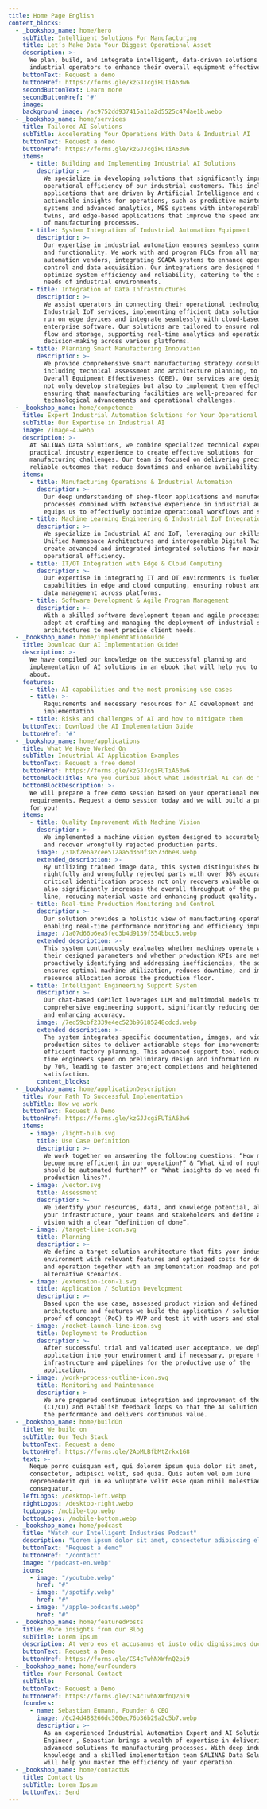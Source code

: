 ```yaml
---
title: Home Page English
content_blocks:
  - _bookshop_name: home/hero
    subTitle: Intelligent Solutions For Manufacturing
    title: Let’s Make Data Your Biggest Operational Asset
    description: >-
      We plan, build, and integrate intelligent, data-driven solutions for
      industrial operators to enhance their overall equipment effectiveness.
    buttonText: Request a demo
    buttonHref: https://forms.gle/kzGJJcgiFUTiA63w6
    secondButtonText: Learn more
    secondButtonHref: '#'
    image:
    background_image: /ac9752dd937415a11a2d5525c47dae1b.webp
  - _bookshop_name: home/services
    title: Tailored AI Solutions
    subTitle: Accelerating Your Operations With Data & Industrial AI
    buttonText: Request a demo
    buttonHref: https://forms.gle/kzGJJcgiFUTiA63w6
    items:
      - title: Building and Implementing Industrial AI Solutions
        description: >-
          We specialize in developing solutions that significantly improve the
          operational efficiency of our industrial customers. This includes
          applications that are driven by Artificial Intelligence and deliver
          actionable insights for operations, such as predictive maintenance
          systems and advanced analytics, MES systems with interoperable digital
          twins, and edge-based applications that improve the speed and quality
          of manufacturing processes.
      - title: System Integration of Industrial Automation Equipment
        description: >-
          Our expertise in industrial automation ensures seamless connectivity
          and functionality. We work with and program PLCs from all major
          automation vendors, integrating SCADA systems to enhance operational
          control and data acquisition. Our integrations are designed to
          optimize system efficiency and reliability, catering to the specific
          needs of industrial environments.
      - title: Integration of Data Infrastructures
        description: >-
          We assist operators in connecting their operational technology with
          Industrial IoT services, implementing efficient data solutions that
          run on edge devices and integrate seamlessly with cloud-based
          enterprise software. Our solutions are tailored to ensure robust data
          flow and storage, supporting real-time analytics and operational
          decision-making across various platforms.
      - title: Planning Smart Manufacturing Innovation
        description: >-
          We provide comprehensive smart manufacturing strategy consulting,
          including technical assessment and architecture planning, to enhance
          Overall Equipment Effectiveness (OEE). Our services are designed to
          not only develop strategies but also to implement them effectively,
          ensuring that manufacturing facilities are well-prepared for future
          technological advancements and operational challenges.
  - _bookshop_name: home/competence
    title: Expert Industrial Automation Solutions for Your Operational Efficiency
    subTitle: Our Expertise in Industrial AI
    image: /image-4.webp
    description: >-
      At SALINAS Data Solutions, we combine specialized technical expertise with
      practical industry experience to create effective solutions for
      manufacturing challenges. Our team is focused on delivering precise and
      reliable outcomes that reduce downtimes and enhance availability.
    items:
      - title: Manufacturing Operations & Industrial Automation
        description: >-
          Our deep understanding of shop-floor applications and manufacturing
          processes combined with extensive experience in industrial automation
          equips us to effectively optimize operational workflows and systems.
      - title: Machine Learning Engineering & Industrial IoT Integration
        description: >-
          We specialize in Industrial AI and IoT, leveraging our skills in
          Unified Namespace Architectures and interoperable Digital Twins to
          create advanced and integrated integrated solutions for maximum
          operational efficiency.
      - title: IT/OT Integration with Edge & Cloud Computing
        description: >-
          Our expertise in integrating IT and OT environments is fueled by our
          capabilities in edge and cloud computing, ensuring robust and seamless
          data management across platforms.
      - title: Software Development & Agile Program Management
        description: >-
          With a skilled software development teeam and agile processes, we are
          adept at crafting and managing the deployment of industrial software
          architectures to meet precise client needs.
  - _bookshop_name: home/implementationGuide
    title: Download Our AI Implementation Guide!
    description: >-
      We have compiled our knowledge on the successful planning and
      implementation of AI solutions in an ebook that will help you to learn
      about.
    features:
      - title: AI capabilities and the most promising use cases
      - title: >-
          Requirements and necessary resources for AI development and
          implementation
      - title: Risks and challenges of AI and how to mitigate them
    buttonText: Download the AI Implementation Guide
    buttonHref: '#'
  - _bookshop_name: home/applications
    title: What We Have Worked On
    subTitle: Industrial AI Application Examples
    buttonText: Request a free demo!
    buttonHref: https://forms.gle/kzGJJcgiFUTiA63w6
    bottomBlockTitle: Are you curious about what Industrial AI can do for your operations?
    bottomBlockDescription: >-
      We will prepare a free demo session based on your operational needs and
      requirements. Request a demo session today and we will build a prototype
      for you!
    items:
      - title: Quality Improvement With Machine Vision
        description: >-
          We implemented a machine vision system designed to accurately identify
          and recover wrongfully rejected production parts.
        image: /318f2e6a2cee512aa5d360f38573d6e8.webp
        extended_description: >-
          By utilizing trained image data, this system distinguishes between
          rightfully and wrongfully rejected parts with over 98% accuracy. This
          critical identification process not only recovers valuable outputs but
          also significantly increases the overall throughput of the production
          line, reducing material waste and enhancing product quality.
      - title: Real-time Production Monitoring and Control
        description: >-
          Our solution provides a holistic view of manufacturing operations,
          enabling real-time performance monitoring and efficiency improvements.
        image: /1a07d66b6ea5fec3b4d9139f554bbcc5.webp
        extended_description: >-
          This system continuously evaluates whether machines operate within
          their designed parameters and whether production KPIs are met. By
          proactively identifying and addressing inefficiencies, the solution
          ensures optimal machine utilization, reduces downtime, and improves
          resource allocation across the production floor.
      - title: Intelligent Engineering Support System
        description: >-
          Our chat-based CoPilot leverages LLM and multimodal models to provide
          comprehensive engineering support, significantly reducing design time
          and enhancing accuracy.
        image: /7ed59cbf2339e4ec523b96185248cdcd.webp
        extended_description: >-
          The system integrates specific documentation, images, and videos from
          production sites to deliver actionable steps for improvements and
          efficient factory planning. This advanced support tool reduces the
          time engineers spend on preliminary design and information retrieval
          by 70%, leading to faster project completions and heightened customer
          satisfaction.
        content_blocks:
  - _bookshop_name: home/applicationDescription
    title: Your Path To Successful Implementation
    subTitle: How we work
    buttonText: Request A Demo
    buttonHref: https://forms.gle/kzGJJcgiFUTiA63w6
    items:
      - image: /light-bulb.svg
        title: Use Case Definition
        description: >-
          We work together on answering the following questions: “How might we
          become more efficient in our operation?” & “What kind of routines
          should be automated further?” or "What insights do we need from our
          production lines?".
      - image: /vector.svg
        title: Assessment
        description: >-
          We identify your resources, data, and knowledge potential, along with
          your infrastructure, your teams and stakeholders and define a joint
          vision with a clear “definition of done”.
      - image: /target-line-icon.svg
        title: Planning
        description: >-
          We define a target solution architecture that fits your industrial
          environment with relevant features and optimized costs for development
          and operation together with an implementation roadmap and potential
          alternative scenarios.
      - image: /extension-icon-1.svg
        title: Application / Solution Development
        description: >-
          Based upon the use case, assessed product vision and defined
          architecture and features we build the application / solution from
          proof of concept (PoC) to MVP and test it with users and stakeholders.
      - image: /rocket-launch-line-icon.svg
        title: Deployment to Production
        description: >-
          After successful trial and validated user acceptance, we deploy the
          application into your environment and if necessary, prepare the data
          infrastructure and pipelines for the productive use of the
          application.
      - image: /work-process-outline-icon.svg
        title: Monitoring and Maintenance
        description: >
          We are prepared continuous integration and improvement of the solution
          (CI/CD) and establish feedback loops so that the AI solution keeps up
          the performance and delivers continuous value.
  - _bookshop_name: home/buildOn
    title: We build on
    subTitle: Our Tech Stack
    buttonText: Request a demo
    buttonHref: https://forms.gle/2ApMLBfbMtZrkx1G8
    text: >-
      Neque porro quisquam est, qui dolorem ipsum quia dolor sit amet,
      consectetur, adipisci velit, sed quia. Quis autem vel eum iure
      reprehenderit qui in ea voluptate velit esse quam nihil molestiae
      consequatur.
    leftLogos: /desktop-left.webp
    rightLogos: /desktop-right.webp
    topLogos: /mobile-top.webp
    bottomLogos: /mobile-bottom.webp
  - _bookshop_name: home/podcast
    title: "Watch our Intelligent Industries Podcast"
    description: "Lorem ipsum dolor sit amet, consectetur adipiscing elit. Sed do eiusmod tempor incididunt ut labore et dolore magna aliqua."
    buttonText: "Request a demo"
    buttonHref: "/contact"
    image: "/podcast-en.webp"
    icons:
      - image: "/youtube.webp"
        href: "#"
      - image: "/spotify.webp"
        href: "#"
      - image: "/apple-podcasts.webp"
        href: "#"
  - _bookshop_name: home/featuredPosts
    title: More insights from our Blog
    subTitle: Lorem Ipsum
    description: At vero eos et accusamus et iusto odio dignissimos ducimus qui blanditiis praesentium voluptatum deleniti atque corrupti quos dolores et quas molestias excepturi sint occaecati cupiditate non provident.
    buttonText: Request a Demo
    buttonHref: https://forms.gle/CS4cTwhNXWfnQ2pi9
  - _bookshop_name: home/ourFounders
    title: Your Personal Contact
    subTitle:
    buttonText: Request a Demo
    buttonHref: https://forms.gle/CS4cTwhNXWfnQ2pi9
    founders:
      - name: Sebastian Eumann, Founder & CEO
        image: /0c24d488266dc300ec76b36b29a2c5b7.webp
        description: >-
          As an experienced Industrial Automation Expert and AI Solution
          Engineer , Sebastian brings a wealth of expertise in delivering
          advanced solutions to manufacturing processes. With deep industry
          knowledge and a skilled implementation team SALINAS Data Solutions
          will help you master the efficiency of your operation.
  - _bookshop_name: home/contactUs
    title: Contact Us
    subTitle: Lorem Ipsum
    buttonText: Send
---
```

